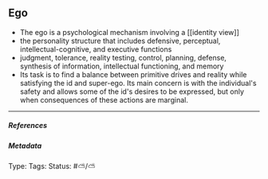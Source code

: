 ## Ego  # 

- The ego is a psychological mechanism involving a [[identity view]]
- the personality structure that includes defensive, perceptual, intellectual-cognitive, and executive functions
- judgment, tolerance, reality testing, control, planning, defense, synthesis of information, intellectual functioning, and memory
- Its task is to find a balance between primitive drives and reality while satisfying the id and super-ego. Its main concern is with the individual's safety and allows some of the id's desires to be expressed, but only when consequences of these actions are marginal.

___

##### References



##### Metadata

Type: 
Tags:
Status: #⛅️/⛅️